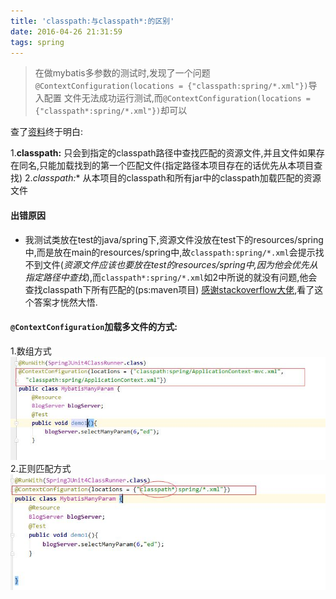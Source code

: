 ```yaml
---
title: 'classpath:与classpath*:的区别'
date: 2016-04-26 21:31:59
tags: spring
---
```


> 在做mybatis多参数的测试时,发现了一个问题`@ContextConfiguration(locations = {"classpath:spring/*.xml"})`导入配置
文件无法成功运行测试,而`@ContextConfiguration(locations = {"classpath*:spring/*.xml"})`却可以

<!--more-->
查了[资料](http://blog.csdn.net/kkdelta/article/details/5507799)终于明白:

1.**classpath:**  只会到指定的classpath路径中查找匹配的资源文件,并且文件如果存在同名,只能加载找到的第一个匹配文件(指定路径本项目存在的话优先从本项目查找)
2.**classpath*:**  从本项目的classpath和所有jar中的classpath加载匹配的资源文件

#### 出错原因

- 我测试类放在test的java/spring下,资源文件没放在test下的resources/spring中,而是放在main的resources/spring中,故`classpath:spring/*.xml`会提示找不到文件(*资源文件应该也要放在test的resources/spring中,因为他会优先从指定路径中查找*),而`classpath*:spring/*.xml`如2中所说的就没有问题,他会查找classpath下所有匹配的(ps:maven项目)
[感谢stackoverflow大佬](http://stackoverflow.com/questions/16985770/runwith-and-contextconfiguration-weird-behaviour),看了这个答案才恍然大悟.

#### `@ContextConfiguration`加载多文件的方式:

1.数组方式
![](/images/spring_success.jpg)
2.正则匹配方式
![](/images/spring_success2.jpg)